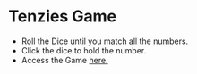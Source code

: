 # Tenzies Game

- Roll the Dice until you match all the numbers.
- Click the dice to hold the number.
- Access the Game [here.](prashantgarbuja.github.io/tenzies-app/)
